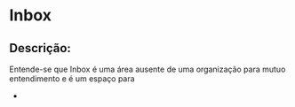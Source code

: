 # Inbox
## Descrição:
Entende-se que Inbox é uma área ausente de uma organização para mutuo entendimento e é um espaço para 

- 
